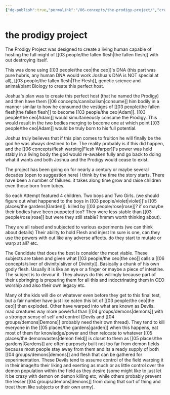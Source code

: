 ```yaml
---
{"dg-publish":true,"permalink":"/06-concepts/the-prodigy-project/","created":"2024-08-08T14:46:48.374-05:00","updated":"2024-12-27T11:32:14.628-06:00"}
---
```


# the prodigy project

The Prodigy Project was designed to create a living human capable of hosting the full might of [[03 people/the fallen flesh\|the fallen flesh]] with out destroying itself. 

This was done using [[03 people/the ceo\|the ceo]]'s DNA (this part was pure hubris, any human DNA would work Joshua's DNA is NOT special at all), [[03 people/the fallen flesh\|The Flesh]], genetic science and animal/plant Biology to create  this perfect host.  

Joshua's plan was to create this perfect host (that he named the Prodigy) and then have them [[06 concepts/cannibalism\|consume]] him bodily in a manner similar to how he consumed the vestiges of [[03 people/the fallen flesh\|the fallen flesh]] to become [[03 people/the ceo\|Adam]]. [[03 people/the ceo\|Adam]] would simultaneously consume the Prodigy.  This would result in the two bodies merging to become one at which point [[03 people/the ceo\|Adam]] would be truly born to his full potential.  

Joshua truly believes that if this plan comes to fruition he will finally be the god he was always destined to be.   The reality probably is if this did happen, and the [[06 concepts/flesh warping\|Flesh Warper]]'s  power was held stably in a living body the god would re-awaken fully and go back to doing what it wants and both Joshua and the Prodigy would cease to exist.

The project has been going on for nearly a century or maybe several decades (open to suggestion here) I think by the time the story starts.  There have been a number of failures.  it takes along time grow and raise children even those born from tubes. 

 So each Attempt featured 4 children.  Two boys and Two Girls.  (we should figure out what happened to the boys in [[03 people/violet\|violet]]'s [[05 places/the gardens\|Garden]].  killed by [[03 people/rose\|rose]]?  if so maybe their bodies have been puppeted too?  They were less stable than [[03 people/rose\|rose]] but were they still stable? hmmm worth thinking about).  

They are all raised and subjected to various experiments (we can think about details)  Their ability to hold Flesh and injest Im sure is one,  can they use the powers with out like any adverse affects.  do they start to mutate or warp at all?  etc. 

The Candidate that does the best is consider the most viable.  These subjects are taken and given what [[03 people/the ceo\|the ceo]] calls a [[06 concepts/sliver of divinity\|sliver of Divinity]].  Basically a chunk of his own godly flesh.  Usually it is like an eye or a finger or maybe a piece of intestine.  The subject is to devour it.  They always do this willingly because part of their upbringing is preparing them for all this and indoctrinating them in CEO worship and also their own legacy etc.

Many of the kids will die or whatever even before they get to this final test, but a fair number have just like eaten this bit of [[03 people/the ceo\|the ceo]] then exploded.  Other have warped into what are known as Devils.  mad creatures way more powerful than [[04 groups/demons\|demons]] with a stronger sense of self and control (Devils and [[04 groups/demons\|Demons]] probably need their own thread).  They tend to kill everyone in the [[05 places/the gardens\|garden]] when this happens, eat most of them for knowledge/power and then relocate to whatever [[05 places/the demonwastes\|demon field]] is closet to them as [[05 places/the gardens\|Gardens]] are often purposely built not too far from demon fields because most people stay away from them and its a ready supply of both [[04 groups/demons\|demons]] and flesh that can be gathered for experimentation. These Devils tend to assume control of the field warping it in their image/to their liking and exerting as much or as little control over the demon population within the field as they desire (some might like to just let it be crazy with demon on demon killing etc, while others probably prevent the lesser [[04 groups/demons\|demons]] from doing that sort of thing and treat them like subjects or their own army).